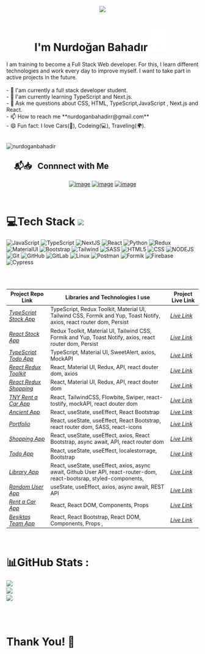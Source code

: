 <p align="center">
  <img src="https://miro.medium.com/max/2048/1*OohqW5DGh9CQS4hLY5FXzA.png" height="230"/>
</p>

<h1 align="center">I'm Nurdoğan Bahadır<img src="https://github.com/Kathryn-Jie/Kathryn-Jie/blob/main/wave.gif" width="60px"/></h1>
I am training to become a Full Stack Web developer. For this, I learn different technologies and work every day to improve myself. I want to take part in active projects in the future.
<br>

<br>
- 🔭 I'am currently a full stack developer student.<br>
- 🌱 I'am currently learning TypeScript and Next.js.<br>
- 💬 Ask me questions about CSS, HTML, TypeScript,JavaScript , Next.js and React.<br>
- 📫 How to reach me **nurdoganbahadirr@gmail.com** <br>
- 😄 Fun fact: I love Cars(🚗), Codeing(💻), Traveling(🌍).<br>
<br>

<p align="left"> <img src="https://komarev.com/ghpvc/?username=nurdoganbahadir&label=Profile%20views&color=0e75b6&style=flat" alt="nurdoganbahadir" /> </p>

## &nbsp; &nbsp; 📬📥 &nbsp; Connnect with Me
<div align="center">
  
[![image](https://img.shields.io/badge/LinkedIn-0077B5?style=for-the-badge&logo=linkedin&logoColor=white)](https://www.linkedin.com/in/nurdoganbahadir/)
[![image](https://img.shields.io/badge/Gmail-D14836?style=for-the-badge&logo=gmail&logoColor=white)](mailto:nurdoganbahadirr@gmail.com)
[![image](https://img.shields.io/badge/medium-000000.svg?style=for-the-badge&logo=medium&logoColor=white)](https://medium.com/@nurdoganbahadir)
  
</div>
<br>

# 💻Tech Stack <img src = "https://media2.giphy.com/media/QssGEmpkyEOhBCb7e1/giphy.gif?cid=ecf05e47a0n3gi1bfqntqmob8g9aid1oyj2wr3ds3mg700bl&rid=giphy.gif" width = 32px> 

![JavaScript](https://img.shields.io/badge/JavaScript%20-gray?style=for-the-badge&logo=javascript)
![TypeScript](https://img.shields.io/badge/TypeScript-3178C6?style=for-the-badge&logo=typescript&logoColor=white)
![NextJS](https://img.shields.io/badge/next.js-000000?style=for-the-badge&logo=nextdotjs&logoColor=white)
![React](https://img.shields.io/badge/reactjs-61DAFB.svg?style=for-the-badge&logo=react&logoColor=black)
![Python](https://img.shields.io/badge/python-blue.svg?style=for-the-badge&logo=python&logoColor=white)
![Redux](https://img.shields.io/badge/redux-764ABC.svg?style=for-the-badge&logo=redux&logoColor=white)
![MaterialUI](https://img.shields.io/badge/Material%20UI-007FFF?style=for-the-badge&logo=mui&logoColor=white)
![Bootstrap](https://img.shields.io/badge/bootstrap-7952B3.svg?style=for-the-badge&logo=bootstrap&logoColor=white)
![Tailwind](https://img.shields.io/badge/tailwindcss-lightblue.svg?style=for-the-badge&logo=tailwindcss&logoColor=black)
![SASS](https://img.shields.io/badge/sass-pink.svg?style=for-the-badge&logo=sass&logoColor=black)
![HTML5](https://img.shields.io/badge/html-E34F26.svg?style=for-the-badge&logo=html5&logoColor=white)
![CSS](https://img.shields.io/badge/css-blue.svg?style=for-the-badge&logo=css3&logoColor=white)
![NODEJS](https://img.shields.io/badge/node.js-339933.svg?style=for-the-badge&logo=nodedotjs&logoColor=white)
![Git](https://img.shields.io/badge/git-F05032.svg?style=for-the-badge&logo=git&logoColor=white)
![GitHub](https://img.shields.io/badge/github-181717.svg?style=for-the-badge&logo=github&logoColor=white)
![GitLab](https://img.shields.io/badge/gitlab-orange.svg?style=for-the-badge&logo=gitlab&logoColor=white)
![Linux](https://img.shields.io/badge/Linux-blue.svg?style=for-the-badge&logo=linux&logoColor=white)
![Postman](https://img.shields.io/badge/postman-FF6C37.svg?style=for-the-badge&logo=postman&logoColor=white)
![Formik](https://img.shields.io/badge/formik-blue.svg?style=for-the-badge&logo=formik&logoColor=white)
![Firebase](https://img.shields.io/badge/firebase-FFCA28.svg?style=for-the-badge&logo=firebase&logoColor=black)
![Cypress](https://img.shields.io/badge/Cypress-17202C?style=for-the-badge&logo=cypress&logoColor=white)




<br>
<br>


| Project Repo Link | Libraries and Technologies I use | Project Live Link |
|----------|----------|----------|
|_[TypeScript Stock App](https://github.com/nurdoganbahadir/TypeScript-Stock-App)_ | TypeScript, Redux Toolkit, Material UI, Tailwind CSS, Formik and Yup, Toast Notify, axios, react router dom, Persist | _[Live Link](https://typescript-stockapp-nurdoganbahadir.vercel.app/)_ |
|_[React Stock App](https://github.com/nurdoganbahadir/React-Stock-App)_ | Redux Toolkit, Material UI, Tailwind CSS, Formik and Yup, Toast Notify, axios, react router dom, Persist | _[Live Link](https://stock-app-nurdoganbahadir.vercel.app/)_ |
|_[TypeScript Todo App](https://github.com/nurdoganbahadir/TypeScript-Todo-App)_ | TypeScript, Material UI, SweetAlert, axios, MockAPI | _[Live Link](https://todoapp-nurdoganbahadir.netlify.app)_ |
|_[React Redux Toolkit](https://github.com/nurdoganbahadir/React-Redux-Toolkit)_ | React, Material UI, Redux, API, react douter dom, axios | _[Live Link](https://redux-toolkit-nurdoganbahadir.netlify.app/login)_ |
|_[React Redux Shopping](https://github.com/nurdoganbahadir/React-Redux-Shopping)_ | React, Material UI, Redux, API, react douter dom | _[Live Link](https://shopping-nurdoganbahadir.netlify.app)_ |
|_[TNY Rent a Car App](https://github.com/nurdoganbahadir/React-TNY-Rent-a-Car)_ | React, TailwindCSS, Flowbite, Swiper, react-tostify, mockAPI, react douter dom | _[Live Link](https://tny-rentacar-nurdoganbahadir.netlify.app/)_ |
|_[Ancient App](https://github.com/nurdoganbahadir/React-Ancient-Cities)_ | React, useState, useEffect, React Bootstrap | _[Live Link](https://ancient-city-nurdoganbahadir.netlify.app/)_ |
|_[Portfolio](https://github.com/nurdoganbahadir/Portfolio-With-React)_ | React, useState, useEffect, React Bootstrap, react router dom, SASS, react-icons | _[Live Link](https://portfolio-nurdoganbahadir.netlify.app/)_ |
|_[Shopping App](https://github.com/nurdoganbahadir/shopping)_ | React, useState, useEffect, axios, React Bootstrap, async await, API, react router dom | _[Live Link](https://shopping-app-nurdoganbahadir.netlify.app/)_ |
|_[Todo App](https://github.com/nurdoganbahadir/todo-app)_ | React, useState, useEffect, localestorrage, Bootstrap | _[Live Link](https://todo-app-nurdoganbahadir.netlify.app/)_ |
|_[Library App](https://github.com/nurdoganbahadir/my-library)_ | React, useState, useEffect, axios, async await, Github User API, react-router-dom, react-bootsrap, styled-components,  | _[Live Link](https://my-library-nurdoganbahadir.netlify.app/)_ |
|_[Random User App](https://github.com/nurdoganbahadir/random-user-app)_ | useState, useEffect, axios, async await, REST API | _[Live Link](https://random-user-nurdoganbahadir.netlify.app/)_ |
|_[Rent a Car App](https://github.com/nurdoganbahadir/rent-a-car)_ | React, React DOM, Components, Props | _[Live Link](https://rent-a-car-nurdoganbahadir.netlify.app/)_ |
|_[Beşiktaş Team App](https://github.com/nurdoganbahadir/besiktas-team)_ | React, React Bootstrap, React DOM, Components, Props ,  | _[Live Link](https://bjk-team-nurdoganbahadir.netlify.app/)_ |




<br /> 

# 📊GitHub Stats :
![](https://github-readme-stats.vercel.app/api?username=nurdoganbahadir&theme=radical&hide_border=false&include_all_commits=false&count_private=false)<br/>
![](https://github-readme-streak-stats.herokuapp.com/?user=nurdoganbahadir&theme=radical&hide_border=false)<br/>
![](https://github-readme-stats.vercel.app/api/top-langs/?username=nurdoganbahadir&theme=radical&hide_border=false&include_all_commits=false&count_private=false&layout=compact)



</br>
</br>

<h1>Thank You! 🤵 </h1>
